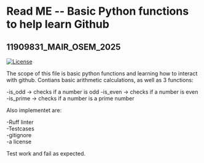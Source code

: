# Read ME -- Basic Python functions to help learn Github
## 11909831_MAIR_OSEM_2025
[![License](https://img.shields.io/badge/License-Apache_2.0-blue.svg)](https://opensource.org/licenses/Apache-2.0)

The scope of this file is basic python functions and learning how to interact with github. Contians basic arithmetic calculations, as well as 3 functions:

-is_odd -> checks if a number is odd
-is_even -> checks if a number is even
-is_prime -> checks if a number is a prime number

Also implementet are:

-Ruff linter  
-Testcases   
-gitignore  
-a license  

Test work and fail as expected.
